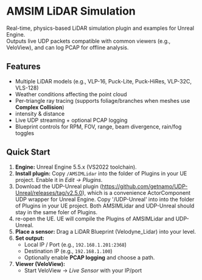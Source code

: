 # AMSIM LiDAR Simulation

Real-time, physics-based LiDAR simulation plugin and examples for Unreal Engine.  
Outputs live UDP packets compatible with common viewers (e.g., VeloView), and can log PCAP for offline analysis.

## Features
- Multiple LiDAR models (e.g., VLP-16, Puck-Lite, Puck-HiRes, VLP-32C, VLS-128)
- Weather conditions affecting the point cloud
- Per-triangle ray tracing (supports foliage/branches when meshes use **Complex Collision**)
- intensity & distance
- Live UDP streaming + optional PCAP logging
- Blueprint controls for RPM, FOV, range, beam divergence, rain/fog toggles

## Quick Start
1. **Engine:** Unreal Engine 5.5.x (VS2022 toolchain).
2. **Install plugin:** Copy `/AMSIMLidar` into the folder of Plugins in your UE project. Enable it in *Edit → Plugins*.
3. Download the UDP-Unreal plugin (https://github.com/getnamo/UDP-Unreal/releases/tag/v2.5.0), which is a convenience ActorComponent UDP wrapper for Unreal Engine.
   Copy '/UDP-Unreal' into into the folder of Plugins in your UE project. Both AMSIMLidar and UDP-Unreal should stay in the same foler of Plugins.
4. re-open the UE. UE will compile the Plugins of AMSIMLidar and UDP-Unreal.
5. **Place a sensor:** Drag a LiDAR Blueprint (Velodyne_Lidar) into your level.
6. **Set output:**
   - Local IP / Port (e.g., `192.168.1.201:2368`)
   - Destination IP (e.g., `192.168.1.100`)
   - Optionally enable **PCAP logging** and choose a path.
7. **Viewer (VeloView):**
   - Start VeloView → *Live Sensor* with your IP/port


